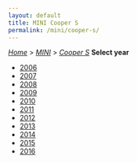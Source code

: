 ```yaml
---
layout: default
title: MINI Cooper S
permalink: /mini/cooper-s/
---
```

[*Home*](/) > [*MINI*](/mini/) > [*Cooper S*](/mini/cooper-s/)
**Select year**
- [2006](/mini/cooper-s/2006/)
- [2007](/mini/cooper-s/2007/)
- [2008](/mini/cooper-s/2008/)
- [2009](/mini/cooper-s/2009/)
- [2010](/mini/cooper-s/2010/)
- [2011](/mini/cooper-s/2011/)
- [2012](/mini/cooper-s/2012/)
- [2013](/mini/cooper-s/2013/)
- [2014](/mini/cooper-s/2014/)
- [2015](/mini/cooper-s/2015/)
- [2016](/mini/cooper-s/2016/)